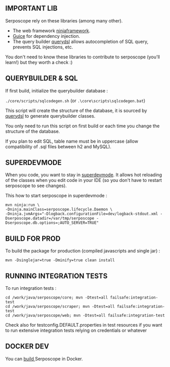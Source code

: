 ## IMPORTANT LIB

Serposcope rely on these libraries (among many other).

* The web framework [ninjaframework](http://www.ninjaframework.org/).
* [Guice](https://github.com/google/guice) for dependency injection.
* The query builder [querydsl](http://querydsl.com) allows autocompletion of SQL query, prevents SQL injections, etc.

You don't need to know these libraries to contribute to serposcope (you'll learn!) but they worth a check :)

## QUERYBUILDER & SQL

If first build, initialize the querybuilder database : 

`./core/scripts/sqlcodegen.sh` (or `.\core\scripts\sqlcodegen.bat`)

This script will create the structure of the database, it is sourced by [querydsl](http://www.querydsl.com/) to generate querybuilder classes.

You only need to run this script on first build or each time you change the structure of the database.

If you plan to edit SQL, table name must be in uppercase (allow compatibility of .sql files between h2 and MySQL).

## SUPERDEVMODE

When you code, you want to stay in [superdevmode](http://www.ninjaframework.org/documentation/basic_concepts/super_dev_mode.html). It allows hot reloading of the classes when you edit code in your IDE (so you don't have to restart serposcope to see changes).

This how to start serposcope in superdevmode : 

```
mvn ninja:run \
-Dninja.mainClass=serposcope.lifecycle.Daemon \
-Dninja.jvmArgs="-Dlogback.configurationFile=dev/logback-stdout.xml -Dserposcope.datadir=/var/tmp/serposcope -Dserposcope.db.options=;AUTO_SERVER=TRUE"
```

## BUILD FOR PROD

To build the package for production (compiled javascripts and single jar) : 

`mvn -Dsinglejar=true -Dminify=true clean install`


## RUNNING INTEGRATION TESTS

To run integration tests : 

```
cd /work/java/serposcope/core; mvn -Dtest=all failsafe:integration-test
cd /work/java/serposcope/scraper; mvn -Dtest=all failsafe:integration-test
cd /work/java/serposcope/web; mvn -Dtest=all failsafe:integration-test
```

Check also for testconfig.DEFAULT.properties in test resources if you want to run extensive integration tests relying on credentials or whatever


## DOCKER DEV

You can [build ](dev/README.md) Serposcope in Docker.